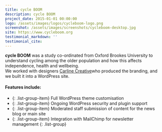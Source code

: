 ```yaml
---
title: cycle BOOM
description: cycle BOOM
project_date: 2015-01-01 00:00:00
logo: /assets/images/logos/cycleboom-logo.png
screenshot: /assets/images/screenshots/cycleboom-desktop.jpg
site: https://www.cycleboom.org
testimonial_markdown: ''
testimonial_cite:
---
```

**cycle BOOM** was a study co-ordinated from Oxford Brookes University to understand cycling among the older population and how this affects independence, health and wellbeing.<br>We worked with designers [Carline Creative](http://www.carlinecreative.co.uk)who produced the branding, and we built it into a WordPress site.

#### Features include:

* {: .list-group-item} Full WordPress theme customisation
* {: .list-group-item} Ongoing WordPress security and plugin support
* {: .list-group-item} Moderated staff submission of content for the news blog or main site
* {: .list-group-item} Integration with MailChimp for newsletter management
{: .list-group}